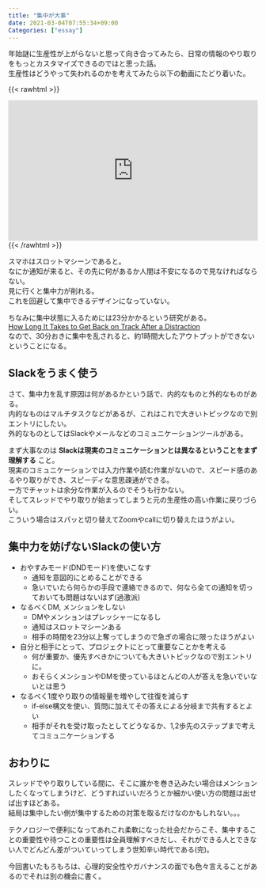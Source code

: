 ```yaml
---
title: "集中が大事"
date: 2021-03-04T07:55:34+09:00
Categories: ["essay"]
---
```


年始謎に生産性が上がらないと思って向き合ってみたら、日常の情報のやり取りをもっとカスタマイズできるのではと思った話。  
生産性はどうやって失われるのかを考えてみたら以下の動画にたどり着いた。  

{{< rawhtml >}}
<div style="max-width:854px"><div style="position:relative;height:0;padding-bottom:56.25%"><iframe src="https://embed.ted.com/talks/lang/ja/tristan_harris_how_better_tech_could_protect_us_from_distraction" width="854" height="480" style="position:absolute;left:0;top:0;width:100%;height:100%" frameborder="0" scrolling="no" allowfullscreen></iframe></div></div>
{{< /rawhtml >}}

スマホはスロットマシーンであると。  
なにか通知が来ると、その先に何があるか人間は不安になるので見なければならない。  
見に行くと集中力が削れる。  
これを回避して集中できるデザインになっていない。  

ちなみに集中状態に入るためには23分かかるという研究がある。  
[How Long It Takes to Get Back on Track After a Distraction](https://lifehacker.com/how-long-it-takes-to-get-back-on-track-after-a-distract-1720708353)  
なので、30分おきに集中を乱されると、約1時間大したアウトプットができないということになる。

## Slackをうまく使う
さて、集中力を乱す原因は何があるかという話で、内的なものと外的なものがある。   
内的なものはマルチタスクなどがあるが、これはこれで大きいトピックなので別エントリにしたい。  
外的なものとしてはSlackやメールなどのコミュニケーションツールがある。  

まず大事なのは **Slackは現実のコミュニケーションとは異なるということをまず理解する** こと。  
現実のコミュニケーションでは入力作業や読む作業がないので、スピード感のあるやり取りができ、スピーディな意思疎通ができる。  
一方でチャットは余分な作業が入るのでそうも行かない。  
そしてスレッドでやり取りが始まってしまうと元の生産性の高い作業に戻りづらい。  
こういう場合はスパッと切り替えてZoomやcallに切り替えたほうがよい。  

## 集中力を妨げないSlackの使い方

- おやすみモード(DNDモード)を使いこなす
  - 通知を意図的にとめることができる
  - 急いでいたら何らかの手段で連絡できるので、何なら全ての通知を切っておいても問題はないはず(過激派)
- なるべくDM, メンションをしない
  - DMやメンションはプレッシャーになるし
  - 通知はスロットマシーンある
  - 相手の時間を23分以上奪ってしまうので急ぎの場合に限ったほうがよい
- 自分と相手にとって、プロジェクトにとって重要なことかを考える
  - 何が重要か、優先すべきかについても大きいトピックなので別エントリに。
  - おそらくメンションやDMを使っているほとんどの人が答えを急いでいないとは思う
- なるべく1度やり取りの情報量を増やして往復を減らす
  - if-else構文を使い、質問に加えてその答えによる分岐まで共有するとよい
  - 相手がそれを受け取ったとしてどうなるか、1,2歩先のステップまで考えてコミュニケーションする

## おわりに
スレッドでやり取りしている間に、そこに誰かを巻き込みたい場合はメンションしたくなってしまうけど、どうすればいいだろうとか細かい使い方の問題は出せば出すほどある。  
結局は集中したい側が集中するための対策を取るだけなのかもしれない。。。  

テクノロジーで便利になってあれこれ柔軟になった社会だからこそ、集中することの重要性や待つことの重要性は全員理解すべきだし、それができる人とできない人でどんどん差がついていってしまう世知辛い時代である(完)。

今回書いたもろもろは、心理的安全性やガバナンスの面でも色々言えることがあるのでそれは別の機会に書く。

